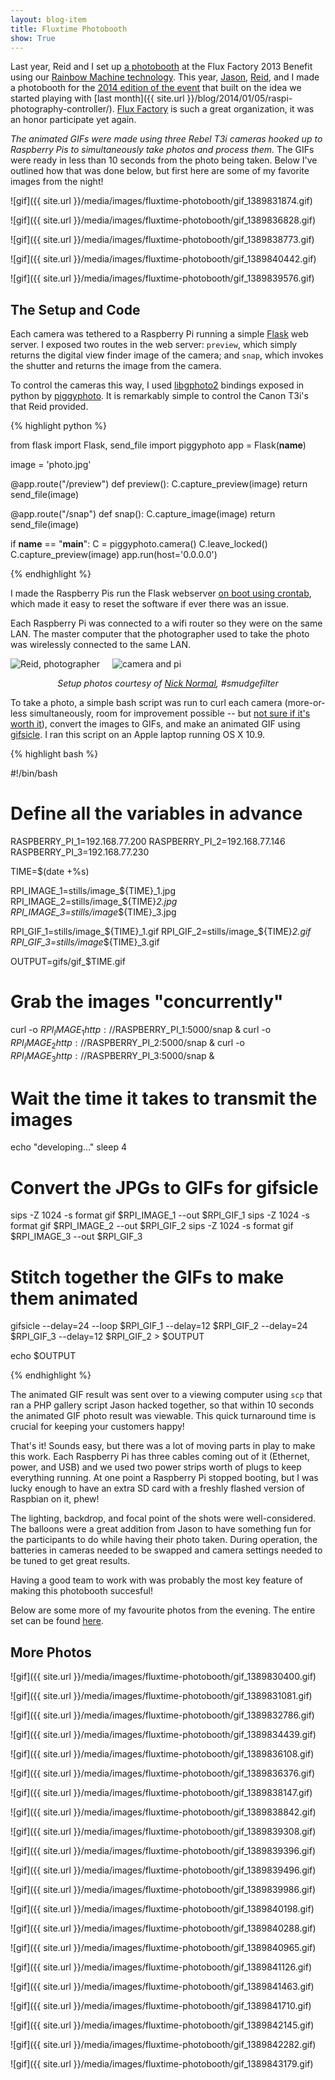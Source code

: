 ```yaml
---
layout: blog-item
title: Fluxtime Photobooth
show: True
---
```


Last year, Reid and I set up [a photobooth](http://www.flickr.com/photos/rainbroz/sets/72157632306602848/) at the Flux Factory 2013 Benefit using our [Rainbow Machine technology](http://www.therainbowmachine.com/). This year, [Jason](http://jasoneppink.com/), [Reid](http://reidbingham.com/), and I made a photobooth for the [2014 edition of the event](http://www.fluxfactory.org/events/2014-benefit/) that built on the idea we started playing with [last month]({{ site.url }}/blog/2014/01/05/raspi-photography-controller/). [Flux Factory](http://www.fluxfactory.org/) is such a great organization, it was an honor participate yet again.

*The animated GIFs were made using three Rebel T3i cameras hooked up to Raspberry Pis to simultaneously take photos and process them.* The GIFs were ready in less than 10 seconds from the photo being taken. Below I've outlined how that was done below, but first here are some of my favorite images from the night!

![gif]({{ site.url }}/media/images/fluxtime-photobooth/gif_1389831874.gif)

![gif]({{ site.url }}/media/images/fluxtime-photobooth/gif_1389836828.gif)

![gif]({{ site.url }}/media/images/fluxtime-photobooth/gif_1389838773.gif)

![gif]({{ site.url }}/media/images/fluxtime-photobooth/gif_1389840442.gif)

![gif]({{ site.url }}/media/images/fluxtime-photobooth/gif_1389839576.gif)

The Setup and Code
------------------

Each camera was tethered to a Raspberry Pi running a simple [Flask](http://flask.pocoo.org/) web server. I exposed two routes in the web server: `preview`, which simply returns the digital view finder image of the camera; and `snap`, which invokes the shutter and returns the image from the camera.

To control the cameras this way, I used [libgphoto2](http://www.gphoto.org/) bindings exposed in python by [piggyphoto](https://github.com/alexdu/piggyphoto). It is remarkably simple to control the Canon T3i's that Reid provided.

{% highlight python %}

from flask import Flask, send_file
import piggyphoto
app = Flask(__name__)

image = 'photo.jpg'

@app.route("/preview")
def preview():
    C.capture_preview(image)
    return send_file(image)

@app.route("/snap")
def snap():
    C.capture_image(image)
    return send_file(image)

if __name__ == "__main__":
    C = piggyphoto.camera()
    C.leave_locked()
    C.capture_preview(image)
    app.run(host='0.0.0.0')

{% endhighlight %}

I made the Raspberry Pis run the Flask webserver [on boot using crontab](http://www.cyberciti.biz/faq/linux-execute-cron-job-after-system-reboot/), which made it easy to reset the software if ever there was an issue.

Each Raspberry Pi was connected to a wifi router so they were on the same LAN. The master computer that the photographer used to take the photo was wirelessly connected to the same LAN.

<img title="Reid, photographer" src="{{ site.url }}/media/images/fluxtime-photobooth/DSC04865.JPG" style="float: left; padding-right: 20px" />

<img title="camera and pi" src="{{ site.url }}/media/images/fluxtime-photobooth/DSC04864.JPG" style="clear: left" />

<div style="text-align: center; font-style: italic"><p>Setup photos courtesy of <a href="http://nicknormal.com/">Nick Normal</a>, #smudgefilter</p></div>

To take a photo, a simple bash script was run to curl each camera (more-or-less simultaneously, room for improvement possible -- but [not sure if it's worth it](http://xkcd.com/1319/)), convert the images to GIFs, and make an animated GIF using [gifsicle](http://www.lcdf.org/gifsicle/). I ran this script on an Apple laptop running OS X 10.9.

{% highlight bash %}

#!/bin/bash

# Define all the variables in advance
RASPBERRY_PI_1=192.168.77.200
RASPBERRY_PI_2=192.168.77.146
RASPBERRY_PI_3=192.168.77.230

TIME=$(date +%s)

RPI_IMAGE_1=stills/image_${TIME}_1.jpg
RPI_IMAGE_2=stills/image_${TIME}_2.jpg
RPI_IMAGE_3=stills/image_${TIME}_3.jpg

RPI_GIF_1=stills/image_${TIME}_1.gif
RPI_GIF_2=stills/image_${TIME}_2.gif
RPI_GIF_3=stills/image_${TIME}_3.gif

OUTPUT=gifs/gif_$TIME.gif

# Grab the images "concurrently"
curl -o $RPI_IMAGE_1 http://$RASPBERRY_PI_1:5000/snap &
curl -o $RPI_IMAGE_2 http://$RASPBERRY_PI_2:5000/snap &
curl -o $RPI_IMAGE_3 http://$RASPBERRY_PI_3:5000/snap &

# Wait the time it takes to transmit the images
echo "developing..."
sleep 4

# Convert the JPGs to GIFs for gifsicle
sips -Z 1024 -s format gif $RPI_IMAGE_1 --out $RPI_GIF_1
sips -Z 1024 -s format gif $RPI_IMAGE_2 --out $RPI_GIF_2
sips -Z 1024 -s format gif $RPI_IMAGE_3 --out $RPI_GIF_3

# Stitch together the GIFs to make them animated
gifsicle --delay=24 --loop $RPI_GIF_1 --delay=12 $RPI_GIF_2 --delay=24 $RPI_GIF_3 --delay=12 $RPI_GIF_2 > $OUTPUT

echo $OUTPUT

{% endhighlight %}

The animated GIF result was sent over to a viewing computer using `scp` that ran a PHP gallery script Jason hacked together, so that within 10 seconds the animated GIF photo result was viewable. This quick turnaround time is crucial for keeping your customers happy!

That's it! Sounds easy, but there was a lot of moving parts in play to make this work. Each Raspberry Pi has three cables coming out of it (Ethernet, power, and USB) and we used two power strips worth of plugs to keep everything running. At one point a Raspberry Pi stopped booting, but I was lucky enough to have an extra SD card with a freshly flashed version of Raspbian on it, phew!

The lighting, backdrop, and focal point of the shots were well-considered. The balloons were a great addition from Jason to have something fun for the participants to do while having their photo taken. During operation, the batteries in cameras needed to be swapped and camera settings needed to be tuned to get great results.

Having a good team to work with was probably the most key feature of making this photobooth succesful!

Below are some more of my favourite photos from the evening. The entire set can be found [here](https://www.dropbox.com/sh/gd9wa55jg7ae9hb/NcDWyqJb_4).

More Photos
-----------

![gif]({{ site.url }}/media/images/fluxtime-photobooth/gif_1389830400.gif)

![gif]({{ site.url }}/media/images/fluxtime-photobooth/gif_1389831081.gif)

![gif]({{ site.url }}/media/images/fluxtime-photobooth/gif_1389832786.gif)

![gif]({{ site.url }}/media/images/fluxtime-photobooth/gif_1389834439.gif)

![gif]({{ site.url }}/media/images/fluxtime-photobooth/gif_1389836108.gif)

![gif]({{ site.url }}/media/images/fluxtime-photobooth/gif_1389836376.gif)

![gif]({{ site.url }}/media/images/fluxtime-photobooth/gif_1389838147.gif)

![gif]({{ site.url }}/media/images/fluxtime-photobooth/gif_1389838842.gif)

![gif]({{ site.url }}/media/images/fluxtime-photobooth/gif_1389839308.gif)

![gif]({{ site.url }}/media/images/fluxtime-photobooth/gif_1389839396.gif)

![gif]({{ site.url }}/media/images/fluxtime-photobooth/gif_1389839496.gif)

![gif]({{ site.url }}/media/images/fluxtime-photobooth/gif_1389839986.gif)

![gif]({{ site.url }}/media/images/fluxtime-photobooth/gif_1389840198.gif)

![gif]({{ site.url }}/media/images/fluxtime-photobooth/gif_1389840288.gif)

![gif]({{ site.url }}/media/images/fluxtime-photobooth/gif_1389840965.gif)

![gif]({{ site.url }}/media/images/fluxtime-photobooth/gif_1389841126.gif)

![gif]({{ site.url }}/media/images/fluxtime-photobooth/gif_1389841463.gif)

![gif]({{ site.url }}/media/images/fluxtime-photobooth/gif_1389841710.gif)

![gif]({{ site.url }}/media/images/fluxtime-photobooth/gif_1389842145.gif)

![gif]({{ site.url }}/media/images/fluxtime-photobooth/gif_1389842282.gif)

![gif]({{ site.url }}/media/images/fluxtime-photobooth/gif_1389843179.gif)
